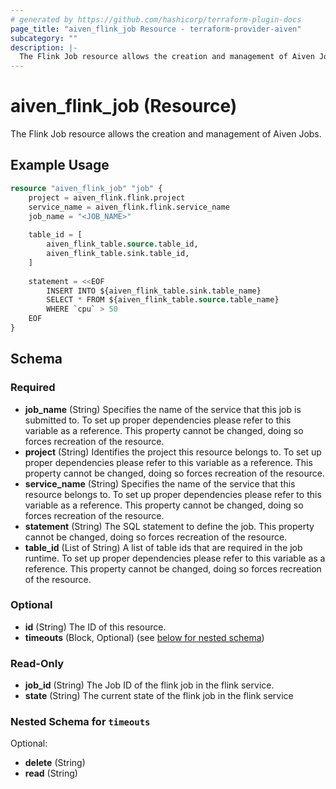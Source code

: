 ```yaml
---
# generated by https://github.com/hashicorp/terraform-plugin-docs
page_title: "aiven_flink_job Resource - terraform-provider-aiven"
subcategory: ""
description: |-
  The Flink Job resource allows the creation and management of Aiven Jobs.
---
```


# aiven_flink_job (Resource)

The Flink Job resource allows the creation and management of Aiven Jobs.

## Example Usage

```terraform
resource "aiven_flink_job" "job" {                                                                  
    project = aiven_flink.flink.project                                                             
    service_name = aiven_flink.flink.service_name                                                   
    job_name = "<JOB_NAME>"                                                                         
                                                                                                    
    table_id = [                                                                                      
        aiven_flink_table.source.table_id,                                                          
        aiven_flink_table.sink.table_id,                                                            
    ]                                                                                               
                                                                                                    
    statement = <<EOF                                                                                
        INSERT INTO ${aiven_flink_table.sink.table_name}                                            
        SELECT * FROM ${aiven_flink_table.source.table_name}                                        
        WHERE `cpu` > 50                                                                            
    EOF                                                                                             
}
```

<!-- schema generated by tfplugindocs -->
## Schema

### Required

- **job_name** (String) Specifies the name of the service that this job is submitted to. To set up proper dependencies please refer to this variable as a reference. This property cannot be changed, doing so forces recreation of the resource.
- **project** (String) Identifies the project this resource belongs to. To set up proper dependencies please refer to this variable as a reference. This property cannot be changed, doing so forces recreation of the resource.
- **service_name** (String) Specifies the name of the service that this resource belongs to. To set up proper dependencies please refer to this variable as a reference. This property cannot be changed, doing so forces recreation of the resource.
- **statement** (String) The SQL statement to define the job. This property cannot be changed, doing so forces recreation of the resource.
- **table_id** (List of String) A list of table ids that are required in the job runtime. To set up proper dependencies please refer to this variable as a reference. This property cannot be changed, doing so forces recreation of the resource.

### Optional

- **id** (String) The ID of this resource.
- **timeouts** (Block, Optional) (see [below for nested schema](#nestedblock--timeouts))

### Read-Only

- **job_id** (String) The Job ID of the flink job in the flink service.
- **state** (String) The current state of the flink job in the flink service

<a id="nestedblock--timeouts"></a>
### Nested Schema for `timeouts`

Optional:

- **delete** (String)
- **read** (String)


